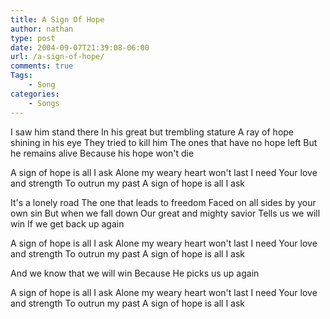 ```yaml
---
title: A Sign Of Hope
author: nathan
type: post
date: 2004-09-07T21:39:08-06:00
url: /a-sign-of-hope/
comments: true
Tags:
    - Song
categories:
    - Songs
---
```

I saw him stand there
In his great but trembling stature
A ray of hope shining in his eye
They tried to kill him
The ones that have no hope left
But he remains alive
Because his hope won't die

A sign of hope is all I ask
Alone my weary heart won't last
I need Your love and strength
To outrun my past
A sign of hope is all I ask

It's a lonely road
The one that leads to freedom
Faced on all sides by your own sin
But when we fall down
Our great and mighty savior
Tells us we will win
If we get back up again

A sign of hope is all I ask
Alone my weary heart won't last
I need Your love and strength
To outrun my past
A sign of hope is all I ask

And we know that we will win
Because He picks us up again

A sign of hope is all I ask
Alone my weary heart won't last
I need Your love and strength
To outrun my past
A sign of hope is all I ask
